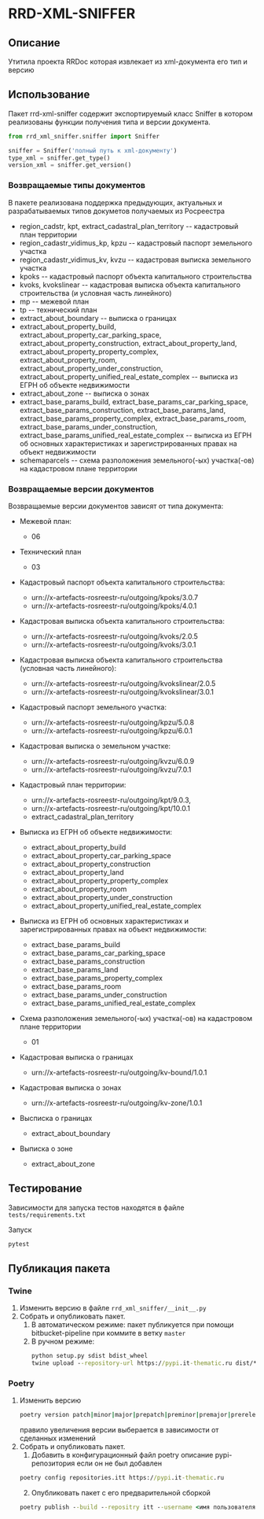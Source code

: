 # RRD-XML-SNIFFER

## Описание
Утитила проекта RRDoc которая извлекает из xml-документа его тип и версию

## Использование
Пакет rrd-xml-sniffer содержит экспортируемый класс Sniffer в котором реализованы функции получения типа и версии
документа.
```python
from rrd_xml_sniffer.sniffer import Sniffer

sniffer = Sniffer('полный путь к xml-документу')
type_xml = sniffer.get_type()
version_xml = sniffer.get_version()
``` 

### Возвращаемые типы документов
В пакете реализована поддержка предыдующих, актуальных и разрабатываемых типов докуметов получаемых из Росреестра
* region_cadstr, kpt, extract_cadastral_plan_territory -- кадастровый план территории
* region_cadastr_vidimus_kp, kpzu -- кадастровый паспорт земельного участка
* region_cadastr_vidimus_kv, kvzu -- кадастровая выписка земельного участка
* kpoks -- кадастровый паспорт объекта капитального строительства
* kvoks, kvokslinear -- кадастровая выписка объекта капитального строительства (и условная часть линейного)
* mp -- межевой план
* tp -- технический план
* extract_about_boundary -- выписка о границах
* extract_about_property_build, extract_about_property_car_parking_space, extract_about_property_construction,
  extract_about_property_land, extract_about_property_property_complex, extract_about_property_room,
  extract_about_property_under_construction, extract_about_property_unified_real_estate_complex --
  выписка из ЕГРН об объекте недвижимости
* extract_about_zone -- выписка о зонах
* extract_base_params_build, extract_base_params_car_parking_space, extract_base_params_construction,
  extract_base_params_land, extract_base_params_property_complex, extract_base_params_room,
  extract_base_params_under_construction, extract_base_params_unified_real_estate_complex  --
  выписка из ЕГРН об основных характеристиках и зарегистрированных правах на объект недвижимости
* schemaparcels -- схема разположения земельного(-ых) участка(-ов) на кадастровом плане территории
  
### Возвращаемые версии документов
Возвращаемые версии документов зависят от типа документа:
* Межевой план:
    * 06

* Технический план
    * 03

* Кадастровый паспорт объекта капитального строительства:
    * urn://x-artefacts-rosreestr-ru/outgoing/kpoks/3.0.7
    * urn://x-artefacts-rosreestr-ru/outgoing/kpoks/4.0.1

* Кадастровая выписка объекта капитального строительства:
    * urn://x-artefacts-rosreestr-ru/outgoing/kvoks/2.0.5
    * urn://x-artefacts-rosreestr-ru/outgoing/kvoks/3.0.1

* Кадастровая выписка объекта капитального строительства (условная часть линейного):
    * urn://x-artefacts-rosreestr-ru/outgoing/kvokslinear/2.0.5
    * urn://x-artefacts-rosreestr-ru/outgoing/kvokslinear/3.0.1

* Кадастровый паспорт земельного участка:
    * urn://x-artefacts-rosreestr-ru/outgoing/kpzu/5.0.8
    * urn://x-artefacts-rosreestr-ru/outgoing/kpzu/6.0.1
    
* Кадастровая выписка о земельном участке:
    * urn://x-artefacts-rosreestr-ru/outgoing/kvzu/6.0.9
    * urn://x-artefacts-rosreestr-ru/outgoing/kvzu/7.0.1

* Кадастровый план территории: 
    * urn://x-artefacts-rosreestr-ru/outgoing/kpt/9.0.3, 
    * urn://x-artefacts-rosreestr-ru/outgoing/kpt/10.0.1
    * extract_cadastral_plan_territory

* Выписка из ЕГРН об объекте недвижимости:
    * extract_about_property_build
    * extract_about_property_car_parking_space
    * extract_about_property_construction
    * extract_about_property_land
    * extract_about_property_property_complex
    * extract_about_property_room
    * extract_about_property_under_construction
    * extract_about_property_unified_real_estate_complex

* Выписка из ЕГРН об основных характеристиках и зарегистрированных правах на объект недвижимости:
    * extract_base_params_build
    * extract_base_params_car_parking_space
    * extract_base_params_construction
    * extract_base_params_land
    * extract_base_params_property_complex
    * extract_base_params_room
    * extract_base_params_under_construction
    * extract_base_params_unified_real_estate_complex

* Схема разположения земельного(-ых) участка(-ов) на кадастровом плане территории
    * 01

* Кадастровая выписка о границах
    * urn://x-artefacts-rosreestr-ru/outgoing/kv-bound/1.0.1

* Кадастровая выписка о зонах
    * urn://x-artefacts-rosreestr-ru/outgoing/kv-zone/1.0.1

* Высписка о границах
    * extract_about_boundary

* Выписка о зоне
    * extract_about_zone


## Тестирование
Зависимости для запуска тестов находятся в файле `tests/requirements.txt`

Запуск
```cmd
pytest
```

## Публикация пакета
### Twine
1. Изменить версию в файле `rrd_xml_sniffer/__init__.py`
2. Собрать и опубликовать пакет.
    1. В автоматическом режиме: пакет публикуется при помощи bitbucket-pipeline при коммите в ветку `master`
    2. В ручном режиме:
        ```cmd
        python setup.py sdist bdist_wheel
        twine upload --repository-url https://pypi.it-thematic.ru dist/*
        ``` 
### Poetry
1. Изменить версию
    ```cmd
    poetry version patch|minor|major|prepatch|preminor|premajor|prerelease
    ```
    правило увеличения версии выберается в зависимости от сделанных изменений
2. Собрать и опубликовать пакет.
    1. Добавить в конфигурационный файл poetry описание pypi-репозитория если он не был добавлен
    ```cmd
    poetry config repositories.itt https://pypi.it-thematic.ru
    ```
    2. Опубликовать пакет с его предварительной сборкой
    ```cmd
    poetry publish --build --repositry itt --username <имя пользователя в pypi-репозитории> --password <пароль>
    ```
